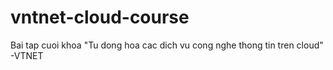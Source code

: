 # vntnet-cloud-course
Bai tap cuoi khoa "Tu dong hoa cac dich vu cong nghe thong tin tren cloud" -VTNET

